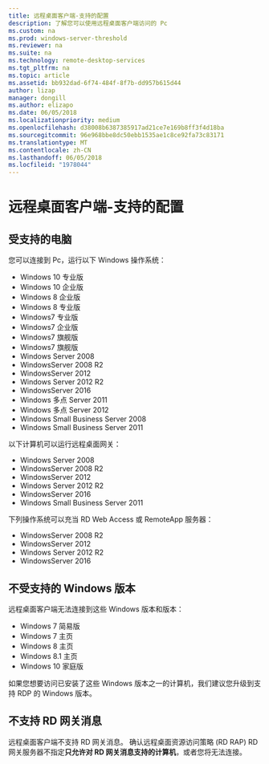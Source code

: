 ```yaml
---
title: 远程桌面客户端-支持的配置
description: 了解您可以使用远程桌面客户端访问的 Pc
ms.custom: na
ms.prod: windows-server-threshold
ms.reviewer: na
ms.suite: na
ms.technology: remote-desktop-services
ms.tgt_pltfrm: na
ms.topic: article
ms.assetid: bb932dad-6f74-484f-8f7b-dd957b615d44
author: lizap
manager: dongill
ms.author: elizapo
ms.date: 06/05/2018
ms.localizationpriority: medium
ms.openlocfilehash: d38008b6387385917ad21ce7e169b8ff3f4d18ba
ms.sourcegitcommit: 96e968bbe8dc50ebb1535ae1c8ce92fa73c83171
ms.translationtype: MT
ms.contentlocale: zh-CN
ms.lasthandoff: 06/05/2018
ms.locfileid: "1978044"
---
```

# <a name="remote-desktop-client---supported-configuration"></a>远程桌面客户端-支持的配置

## <a name="supported-pcs"></a>受支持的电脑
您可以连接到 Pc，运行以下 Windows 操作系统：
- Windows 10 专业版
- Windows 10 企业版
- Windows 8 企业版
- Windows 8 专业版
- Windows7 专业版
- Windows7 企业版
- Windows7 旗舰版
- Windows7 旗舰版
- Windows Server 2008
- WindowsServer 2008 R2
- WindowsServer 2012
- Windows Server 2012 R2
- WindowsServer 2016
- Windows 多点 Server 2011
- Windows 多点 Server 2012
- Windows Small Business Server 2008
- Windows Small Business Server 2011

以下计算机可以运行远程桌面网关：

- Windows Server 2008
- WindowsServer 2008 R2
- WindowsServer 2012
- Windows Server 2012 R2
- WindowsServer 2016
- Windows Small Business Server 2011

下列操作系统可以充当 RD Web Access 或 RemoteApp 服务器：
- WindowsServer 2008 R2
- WindowsServer 2012
- Windows Server 2012 R2
- WindowsServer 2016

## <a name="unsupported-windows-versions-and-editions"></a>不受支持的 Windows 版本

远程桌面客户端无法连接到这些 Windows 版本和版本：

- Windows 7 简易版
- Windows 7 主页
- Windows 8 主页
- Windows 8.1 主页
- Windows 10 家庭版

如果您想要访问已安装了这些 Windows 版本之一的计算机，我们建议您升级到支持 RDP 的 Windows 版本。

## <a name="rd-gateway-messaging-is-not-supported"></a>不支持 RD 网关消息
远程桌面客户端不支持 RD 网关消息。 确认远程桌面资源访问策略 (RD RAP) RD 网关服务器不指定**只允许对 RD 网关消息支持的计算机**，或者您将无法连接。